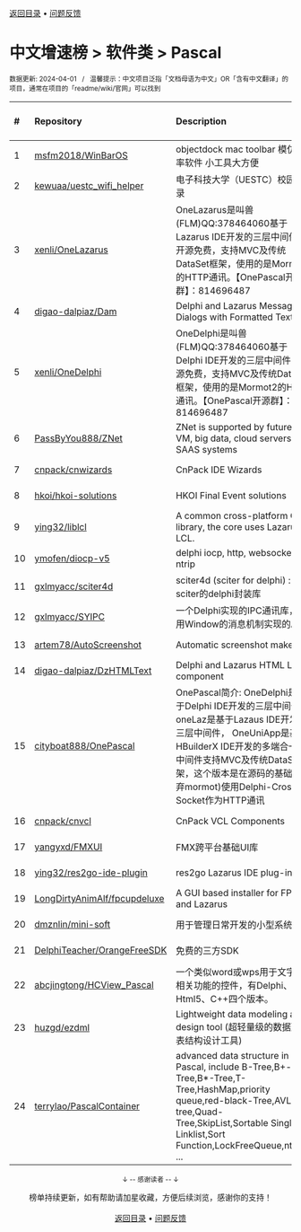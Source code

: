 <a href="https://gitee.com/GrowingGit/GitHub-Chinese-Top-Charts#github中文排行榜">返回目录</a> • <a href="/content/docs/feedback.md">问题反馈</a>

# 中文增速榜 > 软件类 > Pascal
<sub>数据更新: 2024-04-01&nbsp;&nbsp;&nbsp;/&nbsp;&nbsp;&nbsp;温馨提示：中文项目泛指「文档母语为中文」OR「含有中文翻译」的项目，通常在项目的「readme/wiki/官网」可以找到</sub>

|#|Repository|Description|Stars|Average daily growth|Updated|
|:-|:-|:-|:-|:-|:-|
|1|[msfm2018/WinBarOS](https://github.com/msfm2018/WinBarOS)|objectdock mac toolbar 模仿 效率软件 小工具大方便|16|0|2024-03-29|
|2|[kewuaa/uestc_wifi_helper](https://github.com/kewuaa/uestc_wifi_helper)|电子科技大学（UESTC）校园网登录|18|0|2024-03-10|
|3|[xenli/OneLazarus](https://github.com/xenli/OneLazarus)|OneLazarus是叫兽(FLM)QQ:378464060基于Lazarus IDE开发的三层中间件，开源免费，支持MVC及传统DataSet框架，使用的是Mormot2的HTTP通讯。【OnePascal开源群】：814696487|8|0|2023-12-13|
|4|[digao-dalpiaz/Dam](https://github.com/digao-dalpiaz/Dam)|Delphi and Lazarus Message Dialogs with Formatted Text|123|0|2024-03-28|
|5|[xenli/OneDelphi](https://github.com/xenli/OneDelphi)|OneDelphi是叫兽(FLM)QQ:378464060基于Delphi IDE开发的三层中间件，开源免费，支持MVC及传统DataSet框架，使用的是Mormot2的HTTP通讯。【OnePascal开源群】：814696487|35|0|2023-12-15|
|6|[PassByYou888/ZNet](https://github.com/PassByYou888/ZNet)|ZNet is supported by future P2P VM, big data, cloud servers, and SAAS systems|51|0|2024-03-28|
|7|[cnpack/cnwizards](https://github.com/cnpack/cnwizards)|CnPack IDE Wizards|549|0|2024-03-31|
|8|[hkoi/hkoi-solutions](https://github.com/hkoi/hkoi-solutions)|HKOI Final Event solutions|12|0|2024-02-28|
|9|[ying32/liblcl](https://github.com/ying32/liblcl)|A common cross-platform GUI library, the core uses Lazarus LCL.|118|0|2024-03-31|
|10|[ymofen/diocp-v5](https://github.com/ymofen/diocp-v5)|delphi iocp, http, websocket, ntrip|236|0|2024-02-22|
|11|[gxlmyacc/sciter4d](https://github.com/gxlmyacc/sciter4d)|sciter4d (sciter for delphi) :  一个sciter的delphi封装库|43|0|2023-10-17|
|12|[gxlmyacc/SYIPC](https://github.com/gxlmyacc/SYIPC)|一个Delphi实现的IPC通讯库，使用Window的消息机制实现的。|4|0|2023-10-10|
|13|[artem78/AutoScreenshot](https://github.com/artem78/AutoScreenshot)|Automatic screenshot maker|95|0|2024-03-23|
|14|[digao-dalpiaz/DzHTMLText](https://github.com/digao-dalpiaz/DzHTMLText)|Delphi and Lazarus HTML Label component|166|0|2024-03-28|
|15|[cityboat888/OnePascal](https://github.com/cityboat888/OnePascal)|OnePascal简介: OneDelphi是基于Delphi IDE开发的三层中间件， oneLaz是基于Lazaus IDE开发的三层中间件， OneUniApp是基于HBuilderX IDE开发的多端合一app 中间件支持MVC及传统DataSet框架，这个版本是在源码的基础上(放弃mormot)使用Delphi-Cross-Socket作为HTTP通讯|5|0|2024-03-30|
|16|[cnpack/cnvcl](https://github.com/cnpack/cnvcl)|CnPack VCL Components|321|0|2024-03-28|
|17|[yangyxd/FMXUI](https://github.com/yangyxd/FMXUI)|FMX跨平台基础UI库|254|0|2023-11-15|
|18|[ying32/res2go-ide-plugin](https://github.com/ying32/res2go-ide-plugin)|res2go Lazarus IDE plug-in|30|0|2024-01-13|
|19|[LongDirtyAnimAlf/fpcupdeluxe](https://github.com/LongDirtyAnimAlf/fpcupdeluxe)|A GUI based installer for FPC and Lazarus|448|0|2024-03-14|
|20|[dmznlin/mini-soft](https://github.com/dmznlin/mini-soft)|用于管理日常开发的小型系统|3|0|2024-03-13|
|21|[DelphiTeacher/OrangeFreeSDK](https://github.com/DelphiTeacher/OrangeFreeSDK)|免费的三方SDK|50|0|2024-02-21|
|22|[abcjingtong/HCView_Pascal](https://github.com/abcjingtong/HCView_Pascal)|一个类似word或wps用于文字排版相关功能的控件，有Delphi、C#、Html5、C++四个版本。|3|0|2024-03-04|
|23|[huzgd/ezdml](https://github.com/huzgd/ezdml)|Lightweight data modeling and design tool (超轻量级的数据建模表结构设计工具)|23|0|2024-02-24|
|24|[terrylao/PascalContainer](https://github.com/terrylao/PascalContainer)|advanced data structure in Pascal, include  B-Tree,B+-Tree,B*-Tree,T-Tree,HashMap,priority queue,red-black-Tree,AVL-tree,Quad-Tree,SkipList,Sortable Single Linklist,Sort Function,LockFreeQueue,nth_ele ...|36|0|2024-01-19|

<div align="center">
    <p><sub>↓ -- 感谢读者 -- ↓</sub></p>
    榜单持续更新，如有帮助请加星收藏，方便后续浏览，感谢你的支持！
</div>

<br/>

<div align="center"><a href="https://gitee.com/GrowingGit/GitHub-Chinese-Top-Charts#github中文排行榜">返回目录</a> • <a href="/content/docs/feedback.md">问题反馈</a></div>
